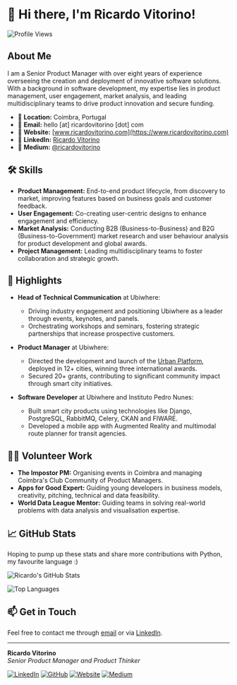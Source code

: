 # 👋 Hi there, I'm Ricardo Vitorino!

![Profile Views](https://komarev.com/ghpvc/?username=rjvitorino&style=flat-square)

## About Me

I am a Senior Product Manager with over eight years of experience overseeing the creation and deployment of innovative software solutions. 
With a background in software development, my expertise lies in product management, user engagement, market analysis, and leading multidisciplinary teams to drive product innovation and secure funding.

- 📍 **Location:** Coimbra, Portugal
- 📧 **Email:** hello [at] ricardovitorino [dot] com
- 🔗 **Website:** [www.ricardovitorino.com](https://www.ricardovitorino.com)
- 💼 **LinkedIn:** [Ricardo Vitorino](https://www.linkedin.com/in/rjvitorino/)
- 📝 **Medium:** [@ricardovitorino](https://medium.com/@ricardovitorino)

## 🛠 Skills

- **Product Management:** End-to-end product lifecycle, from discovery to market, improving features based on business goals and customer feedback.
- **User Engagement:** Co-creating user-centric designs to enhance engagement and efficiency.
- **Market Analysis:** Conducting B2B (Business-to-Business) and B2G (Business-to-Government) market research and user behaviour analysis for product development and global awards.
- **Project Management:** Leading multidisciplinary teams to foster collaboration and strategic growth.

## 🌟 Highlights

- **Head of Technical Communication** at Ubiwhere:
  - Driving industry engagement and positioning Ubiwhere as a leader through events, keynotes, and panels.
  - Orchestrating workshops and seminars, fostering strategic partnerships that increase prospective customers.

- **Product Manager** at Ubiwhere:
  - Directed the development and launch of the [Urban Platform](https://urbanplatform.city), deployed in 12+ cities, winning three international awards.
  - Secured 20+ grants, contributing to significant community impact through smart city initiatives.

- **Software Developer** at Ubiwhere and Instituto Pedro Nunes:
  - Built smart city products using technologies like Django, PostgreSQL, RabbitMQ, Celery, CKAN and FIWARE.
  - Developed a mobile app with Augmented Reality and multimodal route planner for transit agencies.

## 👩‍💻 Volunteer Work

- **The Impostor PM:** Organising events in Coimbra and managing Coimbra's Club Community of Product Managers.
- **Apps for Good Expert:** Guiding young developers in business models, creativity, pitching, technical and data feasibility.
- **World Data League Mentor:** Guiding teams in solving real-world problems with data analysis and visualisation expertise.

## 📈 GitHub Stats

Hoping to pump up these stats and share more contributions with Python, my favourite language :)

![Ricardo's GitHub Stats](https://github-readme-stats.vercel.app/api?username=rjvitorino&show_icons=true&theme=radical)

![Top Languages](https://github-readme-stats.vercel.app/api/top-langs/?username=rjvitorino&layout=compact&theme=radical)

## 📫 Get in Touch

Feel free to contact me through [email](mailto:hello@ricardovitorino.com) or via [LinkedIn](https://www.linkedin.com/in/rjvitorino/).

---

**Ricardo Vitorino**  
_Senior Product Manager and Product Thinker_  

[![LinkedIn](https://img.shields.io/badge/LinkedIn-blue?style=flat&logo=linkedin&labelColor=blue)](https://www.linkedin.com/in/rjvitorino/) [![GitHub](https://img.shields.io/badge/GitHub-black?style=flat&logo=github&labelColor=black)](https://github.com/rjvitorino) [![Website](https://img.shields.io/badge/Website-gray?style=flat&logo=google-chrome&labelColor=gray)](https://www.ricardovitorino.com) [![Medium](https://img.shields.io/badge/Medium-black?style=flat&logo=medium&labelColor=black)](https://medium.com/@ricardovitorino)


